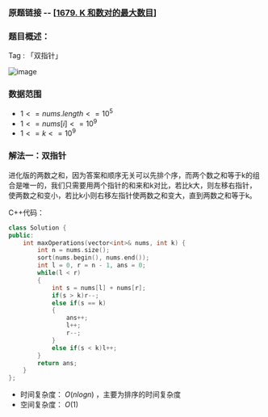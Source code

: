 ### 原题链接 -- [[1679. K 和数对的最大数目](https://leetcode.cn/problems/max-number-of-k-sum-pairs/)]

### 题目概述：
Tag : 「双指针」

![image](https://user-images.githubusercontent.com/99656524/232378490-a311418f-d8d7-4092-8a2b-4d686f20b092.png)

### 数据范围
* $1 <= nums.length <= 10^5$
* $1 <= nums[i] <= 10^9$
* $1 <= k <= 10^9$

### 解法一：双指针
进化版的两数之和，因为答案和顺序无关可以先排个序，而两个数之和等于k的组合是唯一的，我们只需要用两个指针的和来和k对比，若比k大，则左移右指针，使两数之和变小，若比k小则右移左指针使两数之和变大，直到两数之和等于k。

C++代码：
```cpp
class Solution {
public:
    int maxOperations(vector<int>& nums, int k) {
        int n = nums.size();
        sort(nums.begin(), nums.end());
        int l = 0, r = n - 1, ans = 0;
        while(l < r)
        {
            int s = nums[l] + nums[r];
            if(s > k)r--;
            else if(s == k)
            {
                ans++;
                l++;
                r--;
            }
            else if(s < k)l++;
        }
        return ans;
    }
};
```
* 时间复杂度： $O(nlogn)$ ，主要为排序的时间复杂度
* 空间复杂度： $O(1)$

